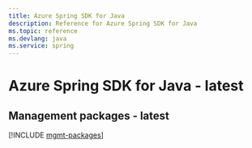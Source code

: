 ```yaml
---
title: Azure Spring SDK for Java
description: Reference for Azure Spring SDK for Java
ms.topic: reference
ms.devlang: java
ms.service: spring
---
```

# Azure Spring SDK for Java - latest

## Management packages - latest
[!INCLUDE [mgmt-packages](spring-mgmt-index.md)]

